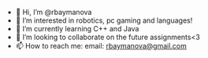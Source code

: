  - 👋 Hi, I’m @rbaymanova
- 👀 I’m interested in robotics, pc gaming and languages!
- 🌱 I’m currently learning C++ and Java
- 💞️ I’m looking to collaborate on the future assignments<3
- 📫 How to reach me:
 email: rbaymanova@gmail.com
  
<!---
rbaymanova/rbaymanova is a ✨ special ✨ repository because its `README.md` (this file) appears on your GitHub profile.
You can click the Preview link to take a look at your changes.
--->
